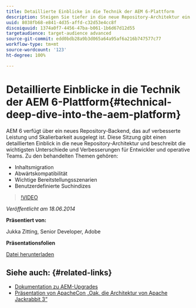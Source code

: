 ```yaml
---
title: Detaillierte Einblicke in die Technik der AEM 6-Plattform
description: Steigen Sie tiefer in die neue Repository-Architektur ein und lernen Sie die wichtigsten Unterschiede und Verbesserungen für Entwickler und operative Teams kennen.
uuid: 8038fb68-e841-4d35-affd-c32d53e4cc8f
discoiquuid: 1374a0f7-4456-47ba-b061-1b6d67d12d55
targetaudience: target-audience advanced
source-git-commit: edd0bdb28a9b3d065a64a95af6a216b747577c77
workflow-type: tm+mt
source-wordcount: '123'
ht-degree: 100%

---
```


# Detaillierte Einblicke in die Technik der AEM 6-Plattform{#technical-deep-dive-into-the-aem-platform}

AEM 6 verfügt über ein neues Repository-Backend, das auf verbesserte Leistung und Skalierbarkeit ausgelegt ist. Diese Sitzung gibt einen detaillierten Einblick in die neue Repository-Architektur und beschreibt die wichtigsten Unterschiede und Verbesserungen für Entwickler und operative Teams. Zu den behandelten Themen gehören:

* Inhaltsmigration
* Abwärtskompatibilität
* Wichtige Bereitstellungsszenarien
* Benutzerdefinierte Suchindizes

>[!VIDEO](https://video.tv.adobe.com/v/19518/?quality=9)

*Veröffentlicht am 18.06.2014*

**Präsentiert von:**

Jukka Zitting, Senior Developer, Adobe

**Präsentationsfolien**

[Datei herunterladen](assets/technical-deep-dive-of-the-aem-6-platform.pdf)

## Siehe auch: {#related-links}

* [Dokumentation zu AEM-Upgrades](http://docs.adobe.com/content/docs/de/aem/6-0/deploy/upgrade.html)
* [Präsentation von ApacheCon „Oak, die Architektur von Apache Jackrabbit 3“](http://www.slideshare.net/jukka/oak-the-architecture-of-apache-jackrabbit-3)
